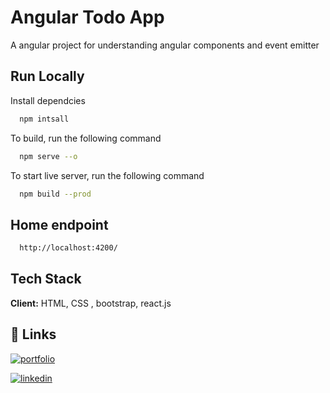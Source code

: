# Angular Todo App

A angular project for understanding angular components and event emitter


## Run Locally

Install dependcies

```bash
  npm intsall
```

To build, run the following command

```bash
  npm serve --o
```

To start live server, run the following command

```bash
  npm build --prod
```

## Home endpoint

```bash
  http://localhost:4200/
```


## Tech Stack

**Client:** HTML, CSS , bootstrap, react.js


## 🔗 Links
[![portfolio](https://img.shields.io/badge/my_portfolio-000?style=for-the-badge&logo=ko-fi&logoColor=white)](https://muhndalaa.github.io/portfolio/)

[![linkedin](https://img.shields.io/badge/linkedin-0A66C2?style=for-the-badge&logo=linkedin&logoColor=white)](https://www.linkedin.com/in/mohanad96alaa/)
